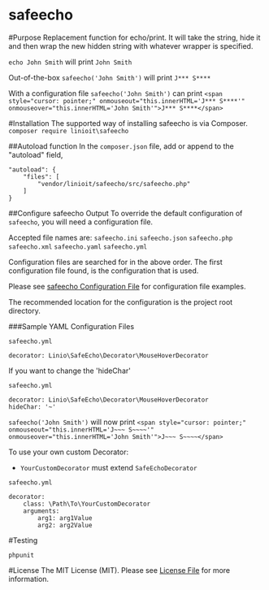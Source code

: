safeecho
===
#Purpose
Replacement function for echo/print. It will take the string, hide it and then wrap the new hidden string with whatever wrapper is specified.

`echo John Smith` will print `John Smith`

Out-of-the-box
`safeecho('John Smith')` will print `J*** S****`

With a configuration file
`safeecho('John Smith')` can print 
```<span style="cursor: pointer;" onmouseout="this.innerHTML='J*** S****'" onmouseover="this.innerHTML='John Smith'">J*** S****</span>```

#Installation
The supported way of installing safeecho is via Composer.
`composer require linioit\safeecho`

##Autoload function
In the `composer.json` file, add or append to the "autoload" field,
```
"autoload": {
    "files": [
        "vendor/linioit/safeecho/src/safeecho.php"
    ]
}
```

##Configure safeecho Output
To override the default configuration of `safeecho`, you will need a configuration file.

Accepted file names are:
`safeecho.ini`
`safeecho.json`
`safeecho.php`
`safeecho.xml`
`safeecho.yaml`
`safeecho.yml`

Configuration files are searched for in the above order. The first configuration file found, is the configuration that is used.

Please see [safeecho Configuration File](CONFIG.md) for configuration file examples.

The recommended location for the configuration is the project root directory.

###Sample YAML Configuration Files

`safeecho.yml`
```
decorator: Linio\SafeEcho\Decorator\MouseHoverDecorator
```

If you want to change the 'hideChar'

`safeecho.yml`
```
decorator: Linio\SafeEcho\Decorator\MouseHoverDecorator
hideChar: '~'
```

`safeecho('John Smith')` will now print 
```<span style="cursor: pointer;" onmouseout="this.innerHTML='J~~~ S~~~~'" onmouseover="this.innerHTML='John Smith'">J~~~ S~~~~</span>```

To use your own custom Decorator:
* `YourCustomDecorator` must extend `SafeEchoDecorator`

`safeecho.yml`
```
decorator:
    class: \Path\To\YourCustomDecorator
    arguments:
        arg1: arg1Value
        arg2: arg2Value
```

#Testing
```
phpunit
```

#License
The MIT License (MIT). Please see [License File](LICENSE.md) for more information.
